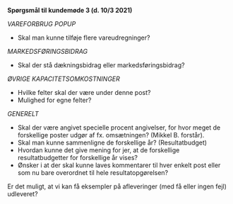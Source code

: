 **Spørgsmål til kundemøde 3 (d. 10/3 2021)**


*VAREFORBRUG POPUP* 
  - Skal man kunne tilføje flere vareudregninger?

*MARKEDSFØRINGSBIDRAG* 
  - Skal der stå dækningsbidrag eller markedsføringsbidrag?

*ØVRIGE KAPACITETSOMKOSTNINGER*
  - Hvilke felter skal der være under denne post?
  - Mulighed for egne felter?

*GENERELT*
  - Skal der være angivet specielle procent angivelser, for hvor meget de forskellige poster udgør af fx. omsætningen? (Mikkel B. forstår).  
  - Skal man kunne sammenligne de forskellige år? (Resultatbudget)
  - Hvordan kunne det give mening for jer, at de forskellige resultatbudgetter for forskellige år vises?
  - Ønsker i at der skal kunne laves kommentarer til hver enkelt post eller som nu bare overordnet til hele resultatopgørelsen? 

Er det muligt, at vi kan få eksempler på afleveringer (med få eller ingen fejl) udleveret? 
